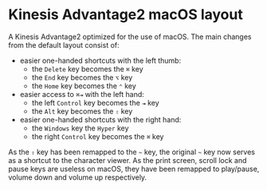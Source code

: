 # Kinesis Advantage2 macOS layout

A Kinesis Advantage2 optimized for the use of macOS. The main changes from the default layout consist of:

- easier one-handed shortcuts with the left thumb:
  - the `Delete` key becomes the `⌘` key
  - the `End` key becomes the `⌥` key
  - the `Home` key becomes the `⌃` key
- easier access to `⌘⇥` with the left hand:
  - the left `Control` key becomes the `⇥` key
  - the `Alt` key becomes the `⇧` key
- easier one-handed shortcuts with the right hand:
  - the `Windows` key the `Hyper` key
  - the right `Control` key becomes the `⌘` key

As the `⇪` key has been remapped to the `~` key, the original `~` key now serves as a shortcut to the character viewer. As the print screen, scroll lock and pause keys are useless on macOS, they have been remapped to play/pause, volume down and volume up respectively.
